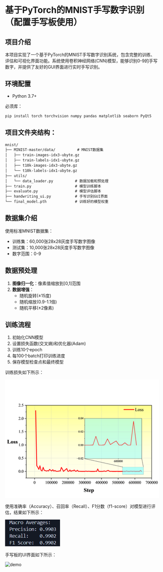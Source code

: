 # **基于PyTorch的MNIST手写数字识别（配置手写板使用）**



## 项目介绍

本项目实现了一个基于PyTorch的MNIST手写数字识别系统，包含完整的训练、评估和可视化界面功能。系统使用卷积神经网络(CNN)模型，能够识别0-9的手写数字，并提供了友好的GUI界面进行实时手写识别。

## 环境配置

+ Python 3.7+

必须库：

```bash
pip install torch torchvision numpy pandas matplotlib seaborn PyQt5
```

## 项目文件夹结构：

```markdown
mnist/
├── MINIST-master/data/          # MNIST数据集
│   ├── train-images-idx3-ubyte.gz
│   ├── train-labels-idx1-ubyte.gz
│   ├── t10k-images-idx3-ubyte.gz
│   └── t10k-labels-idx1-ubyte.gz
├── utils/
│   └── data_loader.py          # 数据加载和预处理
├── train.py                    # 模型训练脚本
├── evaluate.py                 # 模型评估脚本
├── handwriting_ui.py           # 手写识别GUI界面
└── final_model.pth             # 训练好的模型权重
```

## 数据集介绍
使用标准MNIST数据集：

- 训练集：60,000张28x28灰度手写数字图像
- 测试集：10,000张28x28灰度手写数字图像
- 数字范围：0-9
## 数据预处理
1. **图像归一化**：像素值缩放到[0,1]范围
3. **数据增强**：
   - 随机旋转(±15度)
   - 随机缩放(0.9-1.1倍)
   - 随机平移(±2像素)
## 训练流程
1. 初始化CNN模型
2. 设置损失函数(交叉熵)和优化器(Adam)
3. 训练10个epoch
4. 每100个batch打印训练进度
5. 保存模型检查点和最终模型

训练损失如下所示：

<img src="./img/loss.png#pic_center =" alt="loss" style="zoom:50%;" />

使用准确率（Accuracy）、召回率（Recall）、F1分数（f1-score）对模型进行评估，结果如下所示：

![evaluate](./img/evaluate.png)

手写板的UI界面如下所示：

![demo](./img/demo.gif)